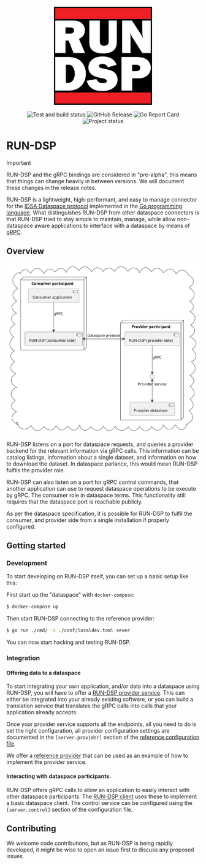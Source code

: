 <p align="center">
    <img src="./RUN-DSP.jpg" width="256" height="256">
</p>

<p align="center">
    <img alt="Test and build status" src="https://github.com/go-dataspace/run-dsp/actions/workflows/test-and-lint.yaml/badge.svg">
    <img alt="GitHub Release" src="https://img.shields.io/github/v/release/go-dataspace/run-dsp?sort=semver">
    <img alt="Go Report Card" src="https://goreportcard.com/badge/github.com/go-dataspace/run-dsp">
    <img alt="Project status" src="https://badgen.net/badge/Warning/Pre-Alpha/red">
</p>

# RUN-DSP

> [!IMPORTANT]
> RUN-DSP and the gRPC bindings are considered in "pre-alpha", this means that things can change
> heavily in between versions. We will document these changes in the release notes.

RUN-DSP is a lightweight, high-performant, and easy to manage connector for the
[IDSA Dataspace protocol](https://docs.internationaldataspaces.org/ids-knowledgebase/dataspace-protocol)
implemented in the [Go programming language](https://go.dev/). What distinguishes RUN-DSP from other
dataspace connectors is that RUN-DSP tried to stay simple to maintain, manage, while  allow
non-dataspace aware applications to interface with a dataspace by means of [gRPC](https://grpc.io/).


## Overview

![](./docs/architecture/overview.png)

RUN-DSP listens on a port for dataspace requests, and queries a provider backend for the relevant
information via gRPC calls. This information can be catalog listings, information about
a single dataset, and information on how to download the dataset. In dataspace parlance, this would
mean RUN-DSP fulfils the provider role.

RUN-DSP can also listen on a port for gRPC control commands, that another application can use
to request dataspace operations to be execute by gRPC. The consumer role in dataspace terms.
This functionality still requires that the dataspace port is reachable publicly.

As per the dataspace specification, it is possible for RUN-DSP to fulfil the consumer, and provider
side from a single installation if properly configured.

## Getting started

### Development

To start developing on RUN-DSP itself, you can set up a basic setup like this:

First start up the "dataspace" with `docker-compose`:

```sh
$ docker-compose up
```

Then start RUN-DSP connecting to the reference provider:

```sh
$ go run ./cmd/ -c ./conf/localdev.toml sever
```

You can now start hacking and testing RUN-DSP.

### Integration

#### Offering data to a dataspace

To start integrating your own application, and/or data into a dataspace using RUN-DSP, you will have
to offer a [RUN-DSP provider service](https://github.com/go-dataspace/run-dsrpc). This can either be
integrated into your already existing software, or you can build a translation service that
translates the gRPC calls into calls that your application already accepts.

Once your provider service supports all the endpoints, all you need to do is set the right
configuration, all provider configuration settings are documented in the `[server.provider]` section
of the [reference configuration file](./conf/reference.toml).

We offer a [reference provider](https://github.com/go-dataspace/reference-provider) that can be used
as an example of how to implement the provider service.


#### Interacting with dataspace participants.

RUN-DSP offers gRPC calls to allow an application to easily interact with other dataspace
participants. The [RUN-DSP client](./docs/usage/client.md) uses these to implement a basic dataspace
client. The control service can be configured using the `[server.control]` section of the
configuration file.

## Contributing

We welcome code contributions, but as RUN-DSP is being rapidly developed, it might be wise to
open an issue first to discuss any proposed issues.

<!--
Sections to add once we have policies for it:

- Security
- Code guidelines
- Community
- Flesh out contributing more.
-->
